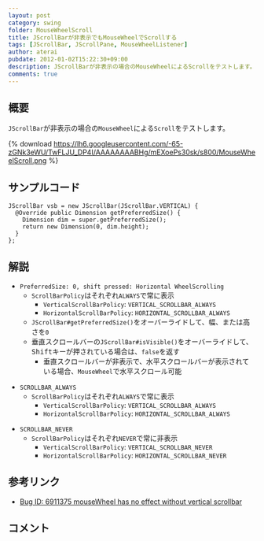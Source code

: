 ```yaml
---
layout: post
category: swing
folder: MouseWheelScroll
title: JScrollBarが非表示でもMouseWheelでScrollする
tags: [JScrollBar, JScrollPane, MouseWheelListener]
author: aterai
pubdate: 2012-01-02T15:22:30+09:00
description: JScrollBarが非表示の場合のMouseWheelによるScrollをテストします。
comments: true
---
```

## 概要
`JScrollBar`が非表示の場合の`MouseWheel`による`Scroll`をテストします。

{% download https://lh6.googleusercontent.com/-65-zGNk3eWU/TwFLJU_DP4I/AAAAAAAABHg/mEXoePs30sk/s800/MouseWheelScroll.png %}

## サンプルコード
<pre class="prettyprint"><code>JScrollBar vsb = new JScrollBar(JScrollBar.VERTICAL) {
  @Override public Dimension getPreferredSize() {
    Dimension dim = super.getPreferredSize();
    return new Dimension(0, dim.height);
  }
};
</code></pre>

## 解説
- `PreferredSize: 0, shift pressed: Horizontal WheelScrolling`
    - `ScrollBarPolicy`はそれぞれ`ALWAYS`で常に表示
        - `VerticalScrollBarPolicy`: `VERTICAL_SCROLLBAR_ALWAYS`
        - `HorizontalScrollBarPolicy`: `HORIZONTAL_SCROLLBAR_ALWAYS`
    - `JScrollBar#getPreferredSize()`をオーバーライドして、幅、または高さを`0`
    - 垂直スクロールバーの`JScrollBar#isVisible()`をオーバーライドして、<kbd>Shift</kbd>キーが押されている場合は、`false`を返す
        - 垂直スクロールバーが非表示で、水平スクロールバーが表示されている場合、`MouseWheel`で水平スクロール可能

<!-- dummy comment line for breaking list -->

- `SCROLLBAR_ALWAYS`
    - `ScrollBarPolicy`はそれぞれ`ALWAYS`で常に表示
        - `VerticalScrollBarPolicy`: `VERTICAL_SCROLLBAR_ALWAYS`
        - `HorizontalScrollBarPolicy`: `HORIZONTAL_SCROLLBAR_ALWAYS`

<!-- dummy comment line for breaking list -->

- `SCROLLBAR_NEVER`
    - `ScrollBarPolicy`はそれぞれ`NEVER`で常に非表示
        - `VerticalScrollBarPolicy`: `VERTICAL_SCROLLBAR_NEVER`
        - `HorizontalScrollBarPolicy`: `HORIZONTAL_SCROLLBAR_NEVER`

<!-- dummy comment line for breaking list -->

## 参考リンク
- [Bug ID: 6911375 mouseWheel has no effect without vertical scrollbar](http://bugs.java.com/bugdatabase/view_bug.do?bug_id=6911375)

<!-- dummy comment line for breaking list -->

## コメント
